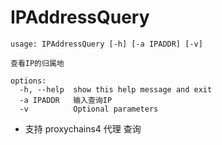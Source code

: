 #  IPAddressQuery
~~~shell
usage: IPAddressQuery [-h] [-a IPADDR] [-v]

查看IP的归属地

options:
  -h, --help  show this help message and exit
  -a IPADDR   输入查询IP
  -v          Optional parameters

~~~
* 支持 proxychains4 代理 查询
